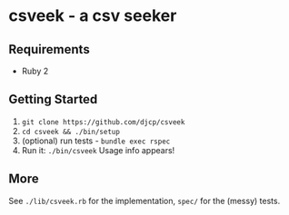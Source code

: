 # csveek - a csv seeker

## Requirements

* Ruby 2

## Getting Started

1. `git clone https://github.com/djcp/csveek`
1. `cd csveek && ./bin/setup`
1. (optional) run tests - `bundle exec rspec`
1. Run it: `./bin/csveek` Usage info appears!

## More

See `./lib/csveek.rb` for the implementation, `spec/` for the (messy) tests.
